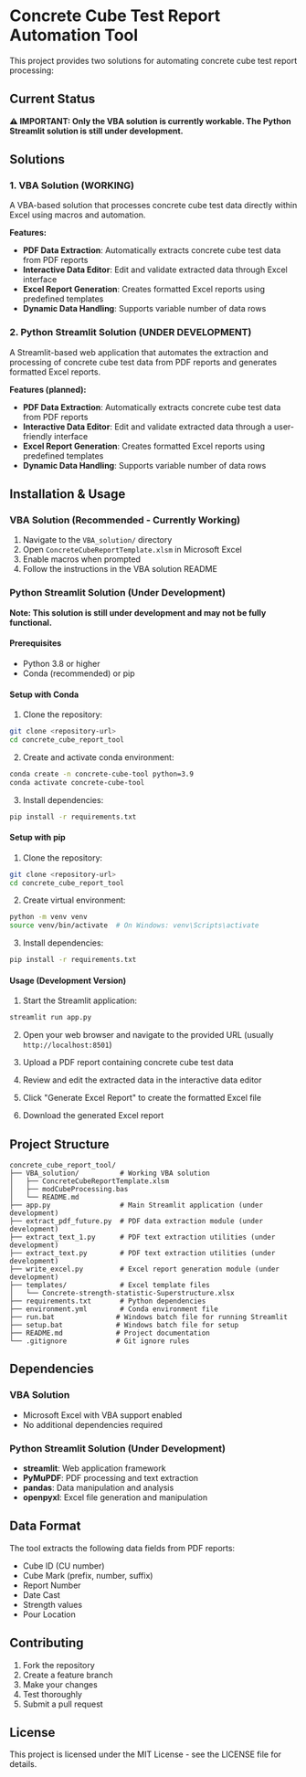 # Concrete Cube Test Report Automation Tool

This project provides two solutions for automating concrete cube test report processing:

## Current Status

**⚠️ IMPORTANT: Only the VBA solution is currently workable. The Python Streamlit solution is still under development.**

## Solutions

### 1. VBA Solution (WORKING)

A VBA-based solution that processes concrete cube test data directly within Excel using macros and automation.

**Features:**

- **PDF Data Extraction**: Automatically extracts concrete cube test data from PDF reports
- **Interactive Data Editor**: Edit and validate extracted data through Excel interface
- **Excel Report Generation**: Creates formatted Excel reports using predefined templates
- **Dynamic Data Handling**: Supports variable number of data rows

### 2. Python Streamlit Solution (UNDER DEVELOPMENT)

A Streamlit-based web application that automates the extraction and processing of concrete cube test data from PDF reports and generates formatted Excel reports.

**Features (planned):**

- **PDF Data Extraction**: Automatically extracts concrete cube test data from PDF reports
- **Interactive Data Editor**: Edit and validate extracted data through a user-friendly interface
- **Excel Report Generation**: Creates formatted Excel reports using predefined templates
- **Dynamic Data Handling**: Supports variable number of data rows

## Installation & Usage

### VBA Solution (Recommended - Currently Working)

1. Navigate to the `VBA_solution/` directory
2. Open `ConcreteCubeReportTemplate.xlsm` in Microsoft Excel
3. Enable macros when prompted
4. Follow the instructions in the VBA solution README

### Python Streamlit Solution (Under Development)

**Note: This solution is still under development and may not be fully functional.**

#### Prerequisites

- Python 3.8 or higher
- Conda (recommended) or pip

#### Setup with Conda

1. Clone the repository:

```bash
git clone <repository-url>
cd concrete_cube_report_tool
```

2. Create and activate conda environment:

```bash
conda create -n concrete-cube-tool python=3.9
conda activate concrete-cube-tool
```

3. Install dependencies:

```bash
pip install -r requirements.txt
```

#### Setup with pip

1. Clone the repository:

```bash
git clone <repository-url>
cd concrete_cube_report_tool
```

2. Create virtual environment:

```bash
python -m venv venv
source venv/bin/activate  # On Windows: venv\Scripts\activate
```

3. Install dependencies:

```bash
pip install -r requirements.txt
```

#### Usage (Development Version)

1. Start the Streamlit application:

```bash
streamlit run app.py
```

2. Open your web browser and navigate to the provided URL (usually `http://localhost:8501`)

3. Upload a PDF report containing concrete cube test data

4. Review and edit the extracted data in the interactive data editor

5. Click "Generate Excel Report" to create the formatted Excel file

6. Download the generated Excel report

## Project Structure

```
concrete_cube_report_tool/
├── VBA_solution/          # Working VBA solution
│   ├── ConcreteCubeReportTemplate.xlsm
│   ├── modCubeProcessing.bas
│   └── README.md
├── app.py                 # Main Streamlit application (under development)
├── extract_pdf_future.py  # PDF data extraction module (under development)
├── extract_text_1.py      # PDF text extraction utilities (under development)
├── extract_text.py        # PDF text extraction utilities (under development)
├── write_excel.py         # Excel report generation module (under development)
├── templates/             # Excel template files
│   └── Concrete-strength-statistic-Superstructure.xlsx
├── requirements.txt       # Python dependencies
├── environment.yml        # Conda environment file
├── run.bat               # Windows batch file for running Streamlit
├── setup.bat             # Windows batch file for setup
├── README.md             # Project documentation
└── .gitignore            # Git ignore rules
```

## Dependencies

### VBA Solution

- Microsoft Excel with VBA support enabled
- No additional dependencies required

### Python Streamlit Solution (Under Development)

- **streamlit**: Web application framework
- **PyMuPDF**: PDF processing and text extraction
- **pandas**: Data manipulation and analysis
- **openpyxl**: Excel file generation and manipulation

## Data Format

The tool extracts the following data fields from PDF reports:

- Cube ID (CU number)
- Cube Mark (prefix, number, suffix)
- Report Number
- Date Cast
- Strength values
- Pour Location

## Contributing

1. Fork the repository
2. Create a feature branch
3. Make your changes
4. Test thoroughly
5. Submit a pull request

## License

This project is licensed under the MIT License - see the LICENSE file for details.
